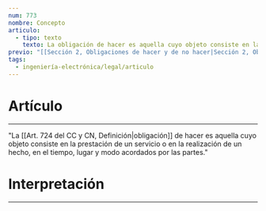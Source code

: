 ```yaml
---
num: 773
nombre: Concepto
articulo:
  - tipo: texto
    texto: La obligación de hacer es aquella cuyo objeto consiste en la prestación de un servicio o en la realización de un hecho, en el tiempo, lugar y modo acordados por las partes.
previo: "[[Sección 2, Obligaciones de hacer y de no hacer|Sección 2, Obligaciones de hacer y de no hacer]]"
tags:
  - ingeniería-electrónica/legal/articulo
---
```

# Artículo
---
"La [[Art. 724 del CC y CN, Definición|obligación]] de hacer es aquella cuyo objeto consiste en la prestación de un servicio o en la realización de un hecho, en el tiempo, lugar y modo acordados por las partes."

# Interpretación
---
